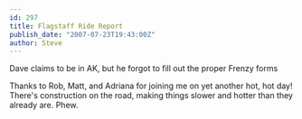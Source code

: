 ```yaml
---
id: 297
title: Flagstaff Ride Report
publish_date: "2007-07-23T19:43:00Z"
author: Steve
---
```

  
Dave claims to be in AK, but he forgot to fill out the proper Frenzy forms

Thanks to Rob, Matt, and Adriana for joining me on yet another hot, hot day! There's construction on the road, making things slower and hotter than they already are. Phew.
